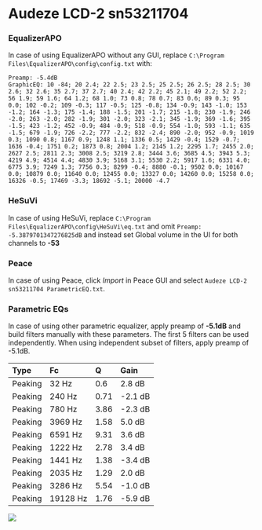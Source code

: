 # Audeze LCD-2 sn53211704

### EqualizerAPO
In case of using EqualizerAPO without any GUI, replace `C:\Program Files\EqualizerAPO\config\config.txt`
with:
```
Preamp: -5.4dB
GraphicEQ: 10 -84; 20 2.4; 22 2.5; 23 2.5; 25 2.5; 26 2.5; 28 2.5; 30 2.6; 32 2.6; 35 2.7; 37 2.7; 40 2.4; 42 2.2; 45 2.1; 49 2.2; 52 2.2; 56 1.9; 59 1.6; 64 1.2; 68 1.0; 73 0.8; 78 0.7; 83 0.6; 89 0.3; 95 0.0; 102 -0.2; 109 -0.3; 117 -0.5; 125 -0.8; 134 -0.9; 143 -1.0; 153 -1.2; 164 -1.3; 175 -1.4; 188 -1.5; 201 -1.7; 215 -1.8; 230 -1.9; 246 -2.0; 263 -2.0; 282 -1.9; 301 -2.0; 323 -2.1; 345 -1.9; 369 -1.6; 395 -1.5; 423 -1.2; 452 -0.9; 484 -0.9; 518 -0.9; 554 -1.0; 593 -1.1; 635 -1.5; 679 -1.9; 726 -2.2; 777 -2.2; 832 -2.4; 890 -2.0; 952 -0.9; 1019 0.3; 1090 0.8; 1167 0.9; 1248 1.1; 1336 0.5; 1429 -0.4; 1529 -0.7; 1636 -0.4; 1751 0.2; 1873 0.8; 2004 1.2; 2145 1.2; 2295 1.7; 2455 2.0; 2627 2.5; 2811 2.3; 3008 2.5; 3219 2.8; 3444 3.6; 3685 4.5; 3943 5.3; 4219 4.9; 4514 4.4; 4830 3.9; 5168 3.1; 5530 2.2; 5917 1.6; 6331 4.0; 6775 3.9; 7249 1.3; 7756 0.3; 8299 -0.4; 8880 -0.1; 9502 0.0; 10167 0.0; 10879 0.0; 11640 0.0; 12455 0.0; 13327 0.0; 14260 0.0; 15258 0.0; 16326 -0.5; 17469 -3.3; 18692 -5.1; 20000 -4.7
```

### HeSuVi
In case of using HeSuVi, replace `C:\Program Files\EqualizerAPO\config\HeSuVi\eq.txt` and omit `Preamp:
-5.3879701347276825dB` and instead set Global volume in the UI for both channels to **-53**

### Peace
In case of using Peace, click *Import* in Peace GUI and select `Audeze LCD-2 sn53211704 ParametricEQ.txt`.

### Parametric EQs
In case of using other parametric equalizer, apply preamp of **-5.1dB** and build filters manually
with these parameters. The first 5 filters can be used independently.
When using independent subset of filters, apply preamp of -5.1dB.

| Type    | Fc       |    Q | Gain    |
|:--------|:---------|:-----|:--------|
| Peaking | 32 Hz    | 0.6  | 2.8 dB  |
| Peaking | 240 Hz   | 0.71 | -2.1 dB |
| Peaking | 780 Hz   | 3.86 | -2.3 dB |
| Peaking | 3969 Hz  | 1.58 | 5.0 dB  |
| Peaking | 6591 Hz  | 9.31 | 3.6 dB  |
| Peaking | 1222 Hz  | 2.78 | 3.4 dB  |
| Peaking | 1441 Hz  | 1.38 | -3.4 dB |
| Peaking | 2035 Hz  | 1.29 | 2.0 dB  |
| Peaking | 3286 Hz  | 5.54 | -1.0 dB |
| Peaking | 19128 Hz | 1.76 | -5.9 dB |

![](https://raw.githubusercontent.com/jaakkopasanen/AutoEq/master/results/innerfidelity/sbaf-serious/Audeze%20LCD-2%20sn53211704/Audeze%20LCD-2%20sn53211704.png)
